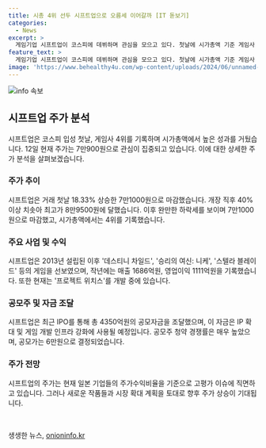 ```yaml
---
title: 시총 4위 선두 시프트업으로 오름세 이어갈까 [IT 돋보기]
categories:
  - News
excerpt: >
  게임기업 시프트업이 코스피에 데뷔하며 관심을 모으고 있다. 첫날에 시가총액 기준 게임사 4위를 차지했으나 최고가 후 하락으로 4위로 마감. 출신인 김형태 대표가 이끄는 시프트업은 데스티니 차일드를 시작으로 다수의 게임 출시로 성장하며 지난해 1686억원 매출을 기록. IP 확대와 새로운 게임 개발을 위해 IPO로 4350억원을 조달하며 향후 성장 전망. 그러나 고평가 논란과 신작 게임의 성과에 따라 주가는 불확실한 상황.
feature_text: >
  게임기업 시프트업이 코스피에 데뷔하며 관심을 모으고 있다. 첫날에 시가총액 기준 게임사 4위를 차지했으나 최고가 후 하락으로 4위로 마감. 출신인 김형태 대표가 이끄는 시프트업은 데스티니 차일드를 시작으로 다수의 게임 출시로 성장하며 지난해 1686억원 매출을 기록. IP 확대와 새로운 게임 개발을 위해 IPO로 4350억원을 조달하며 향후 성장 전망. 그러나 고평가 논란과 신작 게임의 성과에 따라 주가는 불확실한 상황.
image: 'https://www.behealthy4u.com/wp-content/uploads/2024/06/unnamed-file.png'
---
```


<p><img src="https://www.behealthy4u.com/wp-content/uploads/2024/06/unnamed-file.png" alt="info 속보" /></p>

<h2 data-ke-size="size26">시프트업 주가 분석</h2>

<p data-ke-size="size16">시프트업은 코스피 입성 첫날, 게임사 4위를 기록하며 시가총액에서 높은 성과를 거뒀습니다. 12일 현재 주가는 7만900원으로 관심이 집중되고 있습니다. 이에 대한 상세한 주가 분석을 살펴보겠습니다.</p>

<h3>주가 추이</h3>

<p data-ke-size="size16">시프트업은 거래 첫날 18.33% 상승한 7만1000원으로 마감했습니다. 개장 직후 40% 이상 치솟아 최고가 8만9500원에 달했습니다. 이후 완만한 하락세를 보이며 7만1000원으로 마감했고, 시가총액에서는 4위를 기록했습니다.</p>

<h3>주요 사업 및 수익</h3>

<p data-ke-size="size16">시프트업은 2013년 설립된 이후 '데스티니 차일드', '승리의 여신: 니케', '스텔라 블레이드' 등의 게임을 선보였으며, 작년에는 매출 1686억원, 영업이익 1111억원을 기록했습니다. 또한 현재는 '프로젝트 위치스'를 개발 중에 있습니다.</p>

<h3>공모주 및 자금 조달</h3>

<p data-ke-size="size16">시프트업은 최근 IPO를 통해 총 4350억원의 공모자금을 조달했으며, 이 자금은 IP 확대 및 게임 개발 인프라 강화에 사용될 예정입니다. 공모주 청약 경쟁률은 매우 높았으며, 공모가는 6만원으로 결정되었습니다.</p>

<h3>주가 전망</h3>

<p data-ke-size="size16">시프트업의 주가는 현재 일본 기업들의 주가수익비율을 기준으로 고평가 이슈에 직면하고 있습니다. 그러나 새로운 작품들과 시장 확대 계획을 토대로 향후 주가 상승이 기대됩니다.</p>

<p data-ke-size="size16">&nbsp;</p>
생생한 뉴스, <a href="https://onioninfo.kr" rel="dofollow">onioninfo.kr</a>


